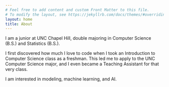 ```yaml
---
# Feel free to add content and custom Front Matter to this file.
# To modify the layout, see https://jekyllrb.com/docs/themes/#overriding-theme-defaults
layout: home
title: About
---
```


I am a junior at UNC Chapel Hill, double majoring in Computer Science (B.S.) and Statistics (B.S.). 

I first discovered how much I love to code when I took an Introduction to Computer Science class as a freshman. This led me to apply to the UNC Computer Science major, and I even became a Teaching Assistant for that very class.

I am interested in modeling, machine learning, and AI.